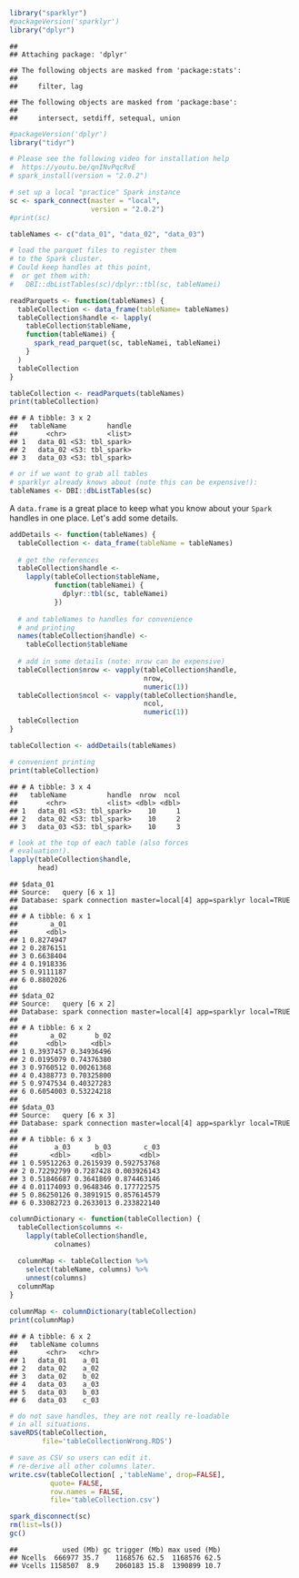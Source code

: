 <!-- README.md is generated from README.Rmd. Please edit that file -->
``` r
library("sparklyr")
#packageVersion('sparklyr')
library("dplyr")
```

    ## 
    ## Attaching package: 'dplyr'

    ## The following objects are masked from 'package:stats':
    ## 
    ##     filter, lag

    ## The following objects are masked from 'package:base':
    ## 
    ##     intersect, setdiff, setequal, union

``` r
#packageVersion('dplyr')
library("tidyr")

# Please see the following video for installation help
#  https://youtu.be/qnINvPqcRvE
# spark_install(version = "2.0.2")

# set up a local "practice" Spark instance
sc <- spark_connect(master = "local",
                    version = "2.0.2")
#print(sc)
```

``` r
tableNames <- c("data_01", "data_02", "data_03")

# load the parquet files to register them
# to the Spark cluster.
# Could keep handles at this point, 
#  or get them with:
#   DBI::dbListTables(sc)/dplyr::tbl(sc, tableNamei)

readParquets <- function(tableNames) {
  tableCollection <- data_frame(tableName= tableNames)
  tableCollection$handle <- lapply(
    tableCollection$tableName,
    function(tableNamei) {
      spark_read_parquet(sc, tableNamei, tableNamei)
    }
  )
  tableCollection
}

tableCollection <- readParquets(tableNames)
print(tableCollection)
```

    ## # A tibble: 3 x 2
    ##   tableName          handle
    ##       <chr>          <list>
    ## 1   data_01 <S3: tbl_spark>
    ## 2   data_02 <S3: tbl_spark>
    ## 3   data_03 <S3: tbl_spark>

``` r
# or if we want to grab all tables
# sparklyr already knows about (note this can be expensive!):
tableNames <- DBI::dbListTables(sc)
```

A `data.frame` is a great place to keep what you know about your `Spark` handles in one place. Let's add some details.

``` r
addDetails <- function(tableNames) {
  tableCollection <- data_frame(tableName = tableNames)
  
  # get the references
  tableCollection$handle <-
    lapply(tableCollection$tableName,
           function(tableNamei) {
             dplyr::tbl(sc, tableNamei)
           })
  
  # and tableNames to handles for convenience
  # and printing
  names(tableCollection$handle) <-
    tableCollection$tableName
  
  # add in some details (note: nrow can be expensive)
  tableCollection$nrow <- vapply(tableCollection$handle, 
                                 nrow, 
                                 numeric(1))
  tableCollection$ncol <- vapply(tableCollection$handle, 
                                 ncol, 
                                 numeric(1))
  tableCollection
}

tableCollection <- addDetails(tableNames)

# convenient printing
print(tableCollection)
```

    ## # A tibble: 3 x 4
    ##   tableName          handle  nrow  ncol
    ##       <chr>          <list> <dbl> <dbl>
    ## 1   data_01 <S3: tbl_spark>    10     1
    ## 2   data_02 <S3: tbl_spark>    10     2
    ## 3   data_03 <S3: tbl_spark>    10     3

``` r
# look at the top of each table (also forces
# evaluation!).
lapply(tableCollection$handle, 
       head)
```

    ## $data_01
    ## Source:   query [6 x 1]
    ## Database: spark connection master=local[4] app=sparklyr local=TRUE
    ## 
    ## # A tibble: 6 x 1
    ##        a_01
    ##       <dbl>
    ## 1 0.8274947
    ## 2 0.2876151
    ## 3 0.6638404
    ## 4 0.1918336
    ## 5 0.9111187
    ## 6 0.8802026
    ## 
    ## $data_02
    ## Source:   query [6 x 2]
    ## Database: spark connection master=local[4] app=sparklyr local=TRUE
    ## 
    ## # A tibble: 6 x 2
    ##        a_02       b_02
    ##       <dbl>      <dbl>
    ## 1 0.3937457 0.34936496
    ## 2 0.0195079 0.74376380
    ## 3 0.9760512 0.00261368
    ## 4 0.4388773 0.70325800
    ## 5 0.9747534 0.40327283
    ## 6 0.6054003 0.53224218
    ## 
    ## $data_03
    ## Source:   query [6 x 3]
    ## Database: spark connection master=local[4] app=sparklyr local=TRUE
    ## 
    ## # A tibble: 6 x 3
    ##         a_03      b_03        c_03
    ##        <dbl>     <dbl>       <dbl>
    ## 1 0.59512263 0.2615939 0.592753768
    ## 2 0.72292799 0.7287428 0.003926143
    ## 3 0.51846687 0.3641869 0.874463146
    ## 4 0.01174093 0.9648346 0.177722575
    ## 5 0.86250126 0.3891915 0.857614579
    ## 6 0.33082723 0.2633013 0.233822140

``` r
columnDictionary <- function(tableCollection) {
  tableCollection$columns <- 
    lapply(tableCollection$handle,
           colnames)
  
  columnMap <- tableCollection %>% 
    select(tableName, columns) %>%
    unnest(columns)
  columnMap
}

columnMap <- columnDictionary(tableCollection)
print(columnMap)
```

    ## # A tibble: 6 x 2
    ##   tableName columns
    ##       <chr>   <chr>
    ## 1   data_01    a_01
    ## 2   data_02    a_02
    ## 3   data_02    b_02
    ## 4   data_03    a_03
    ## 5   data_03    b_03
    ## 6   data_03    c_03

``` r
# do not save handles, they are not really re-loadable
# in all situations.
saveRDS(tableCollection, 
        file='tableCollectionWrong.RDS')
```

``` r
# save as CSV so users can edit it.
# re-derive all other columns later.
write.csv(tableCollection[ ,'tableName', drop=FALSE], 
          quote= FALSE,
          row.names = FALSE,
          file='tableCollection.csv')
```

``` r
spark_disconnect(sc)
rm(list=ls())
gc()
```

    ##           used (Mb) gc trigger (Mb) max used (Mb)
    ## Ncells  666977 35.7    1168576 62.5  1168576 62.5
    ## Vcells 1158507  8.9    2060183 15.8  1390899 10.7
